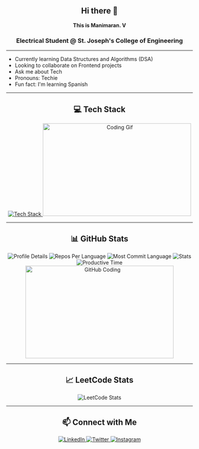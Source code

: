 <div align="center">

## Hi there 👋

**This is Manimaran. V**

### Electrical Student @ St. Joseph's College of Engineering

</div>

---

- Currently learning Data Structures and Algorithms (DSA)
- Looking to collaborate on Frontend projects
- Ask me about Tech
- Pronouns: Techie
- Fun fact: I'm learning Spanish

---

<div align="center">

## 💻 Tech Stack

<a href="https://skillicons.dev">
  <img src="https://skillicons.dev/icons?i=react,html,css,nodejs,bootstrap,js,java,python,c,git,flask" alt="Tech Stack" />
</a>

<img width="400" height="250" src="https://media.giphy.com/media/qgQUggAC3Pfv687qPC/giphy.gif" alt="Coding Gif" />

---

## 📊 GitHub Stats

<img src="https://github-profile-summary-cards.vercel.app/api/cards/profile-details?username=Manimaran2110&theme=gruvbox" alt="Profile Details" />
<img src="https://github-profile-summary-cards.vercel.app/api/cards/repos-per-language?username=Manimaran2110&theme=gruvbox" alt="Repos Per Language" />
<img src="https://github-profile-summary-cards.vercel.app/api/cards/most-commit-language?username=Manimaran2110&theme=gruvbox" alt="Most Commit Language" />
<img src="https://github-profile-summary-cards.vercel.app/api/cards/stats?username=Manimaran2110&theme=gruvbox" alt="Stats" />
<img src="https://github-profile-summary-cards.vercel.app/api/cards/productive-time?username=Manimaran2110&theme=gruvbox&utcOffset=8" alt="Productive Time" />

<img width="400" height="250" src="https://media.giphy.com/media/L1R1tvI9svkIWwpVYr/giphy.gif" alt="GitHub Coding" />

---

## 📈 LeetCode Stats

<img src="https://leetcard.jacoblin.cool/Manimaran_V?theme=dark&font=Karma&ext=heatmap" alt="LeetCode Stats" />

---

## 📫 Connect with Me

<a href="https://www.linkedin.com/in/your-linkedin-profile" target="_blank">
  <img src="https://img.shields.io/badge/LinkedIn-0A66C2?style=for-the-badge&logo=linkedin&logoColor=white" alt="LinkedIn" />
</a>
<a href="https://twitter.com/your-twitter-handle" target="_blank">
  <img src="https://img.shields.io/badge/Twitter-1DA1F2?style=for-the-badge&logo=twitter&logoColor=white" alt="Twitter" />
</a>
<a href="https://www.instagram.com/your-instagram-handle" target="_blank">
  <img src="https://img.shields.io/badge/Instagram-E4405F?style=for-the-badge&logo=instagram&logoColor=white" alt="Instagram" />
</a>

</div>
